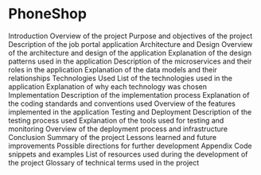 # PhoneShop
Introduction
Overview of the project
Purpose and objectives of the project
Description of the job portal application
Architecture and Design
Overview of the architecture and design of the application
Explanation of the design patterns used in the application
Description of the microservices and their roles in the application
Explanation of the data models and their relationships
Technologies Used
List of the technologies used in the application
Explanation of why each technology was chosen
Implementation
Description of the implementation process
Explanation of the coding standards and conventions used
Overview of the features implemented in the application
Testing and Deployment
Description of the testing process used
Explanation of the tools used for testing and monitoring
Overview of the deployment process and infrastructure
Conclusion
Summary of the project
Lessons learned and future improvements
Possible directions for further development
Appendix
Code snippets and examples
List of resources used during the development of the project
Glossary of technical terms used in the project
